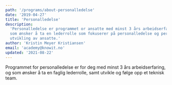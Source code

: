 ```yaml
---
path: '/programs/about-personalledelse'
date: '2019-04-27'
title: 'Personalledelse'
description:
  'Personalledelse er programmet or ansatte med minst 3 års arbeidserfaring
  som ønsker å ta en lederrolle som fokuserer på personalledelse og personlig
  utvikling av ansatte.'
author: 'Kristin Meyer Kristiansen'
email: 'academy@knowit.no'
updated: '2021-08-22'
---
```


Programmet for personalledelse er for deg med minst 3 års arbeidserfaring, og
som ønsker å ta en faglig lederrolle, samt utvikle og følge opp et teknisk
team.
